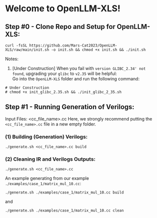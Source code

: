 # Welcome to **OpenLLM-XLS**!

## Step #0 - Clone Repo and Setup for OpenLLM-XLS:
```
curl -fsSL https://github.com/Mars-Cat2023/OpenLLM-XLS/raw/main/init.sh -o init.sh && chmod +x init.sh && ./init.sh
```

Notes:
1. [Under Construction] When you fail with `version GLIBC_2.34' not found`, upgrading your `glibc` to `v2.35` will be helpful:  
Go into the `OpenLLM-XLS` folder and run the following command:
```
# Under Construction
# chmod +x init_glibc_2.35.sh && ./init_glibc_2_35.sh
```

## Step #1 - Running Generation of Verilogs:
Input Files: <cc_file_name>.cc
Here, we strongly recommend putting the `<cc_file_name>.cc` file in a new empty folder.
### (1) Building (Generation) Verilogs:
```
./generate.sh <cc_file_name>.cc build
```

### (2) Cleaning IR and Verilogs Outputs:
```
./generate.sh <cc_file_name>.cc 
```

An example generating from our example `./examples/case_1/matrix_mul_10.cc`:

```
./generate.sh ./examples/case_1/matrix_mul_10.cc build
```
and
```
./generate.sh ./examples/case_1/matrix_mul_10.cc clean
```